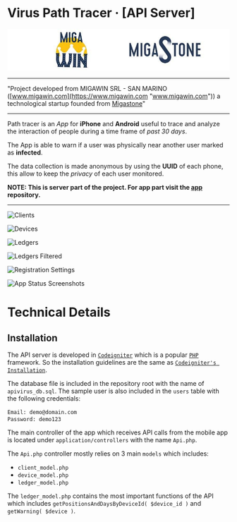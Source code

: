 Virus Path Tracer &middot; [API Server]
===========================================================================

[![](https://github.com/migastone/pathtracer-app/raw/master/docs_images/logo.jpg)](https://www.migastone.com/)

-------------------------------------------------------------------------------

"Project developed from MIGAWIN SRL - SAN MARINO ([www.migawin.com](https://www.migawin.com "www.migawin.com"))  a technological startup founded from [Migastone](https://www.migastone.com/ "Migastone")"

-------------------------------------------------------------------------------

Path tracer is an *App* for **iPhone** and **Android** useful to trace and analyze the interaction of people during a time frame of *past 30 days*.

The App is able to warn if a user was physically near another user marked as **infected**.

The data collection is made anonymous by using the **UUID** of each phone, this allow to keep the *privacy* of each user monitored.

**NOTE: This is server part of the project. For app part visit the [app](https://github.com/migastone/pathtracer-app "app") repository.**

----------------------------------------------------------------------------
![Clients](https://github.com/migastone/pathtracer-server/raw/master/docs_images/clients.png)

![Devices](https://github.com/migastone/pathtracer-server/raw/master/docs_images/devices.png)

![Ledgers](https://github.com/migastone/pathtracer-server/raw/master/docs_images/ledgers.png)

![Ledgers Filtered](https://github.com/migastone/pathtracer-server/raw/master/docs_images/ledgers_filtered.png)

![Registration Settings](https://github.com/migastone/pathtracer-server/raw/master/docs_images/registration_settings.png)

![App Status Screenshots](https://github.com/migastone/pathtracer-server/raw/master/docs_images/app_statuses.png)

Technical Details
===========================================================================

## Installation

The API server is developed in [`Codeigniter`](https://codeigniter.com/ "`Codeigniter`") which is a popular [`PHP`](https://www.php.net/ "`PHP`") framework. So the installation guidelines are the same as [`Codeigniter's Installation`](https://codeigniter.com/user_guide/installation/index.html "`Codeigniter's Installation`").

The database file is included in the repository root with the name of `apivirus_db.sql`. The sample user is also included in the `users` table with the following credentials:

```text
Email: demo@domain.com
Password: demo123
```
The main controller of the app which receives API calls from the mobile app is located under `application/controllers` with the name `Api.php`.


The `Api.php` controller mostly relies on 3 main `models` which includes:

+ `client_model.php`
+ `device_model.php`
+ `ledger_model.php`

The `ledger_model.php` contains the most important functions of the API which includes `getPositionsAndDaysByDeviceId( $device_id )` and `getWarning( $device )`.
